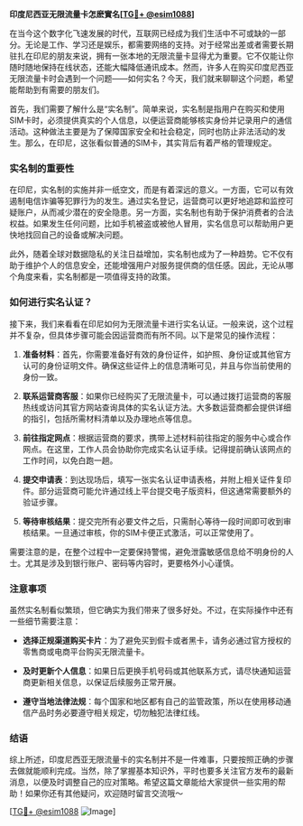 **印度尼西亚无限流量卡怎麽實名[[TG💪+ @esim1088](https://t.me/s/esim1088)]**

在当今这个数字化飞速发展的时代，互联网已经成为我们生活中不可或缺的一部分。无论是工作、学习还是娱乐，都需要网络的支持。对于经常出差或者需要长期驻扎在印尼的朋友来说，拥有一张本地的无限流量卡显得尤为重要。它不仅能让你随时随地保持在线状态，还能大幅降低通讯成本。然而，许多人在购买印度尼西亚无限流量卡时会遇到一个问题——如何实名？今天，我们就来聊聊这个问题，希望能帮助到有需要的朋友们。

首先，我们需要了解什么是“实名制”。简单来说，实名制是指用户在购买和使用SIM卡时，必须提供真实的个人信息，以便运营商能够核实身份并记录用户的通信活动。这种做法主要是为了保障国家安全和社会稳定，同时也防止非法活动的发生。那么，在印尼，这张看似普通的SIM卡，其实背后有着严格的管理规定。

### 实名制的重要性

在印尼，实名制的实施并非一纸空文，而是有着深远的意义。一方面，它可以有效遏制电信诈骗等犯罪行为的发生。通过实名登记，运营商可以更好地追踪和监控可疑账户，从而减少潜在的安全隐患。另一方面，实名制也有助于保护消费者的合法权益。如果发生任何问题，比如手机被盗或被他人冒用，实名信息可以帮助用户更快地找回自己的设备或解决问题。

此外，随着全球对数据隐私的关注日益增加，实名制也成为了一种趋势。它不仅有助于维护个人的信息安全，还能增强用户对服务提供商的信任感。因此，无论从哪个角度来看，实名制都是一项值得支持的政策。

### 如何进行实名认证？

接下来，我们来看看在印尼如何为无限流量卡进行实名认证。一般来说，这个过程并不复杂，但具体步骤可能会因运营商而有所不同。以下是常见的操作流程：

1. **准备材料**：首先，你需要准备好有效的身份证件，如护照、身份证或其他官方认可的身份证明文件。确保这些证件上的信息清晰可见，并且与你当前使用的身份一致。

2. **联系运营商客服**：如果你已经购买了无限流量卡，可以通过拨打运营商的客服热线或访问其官方网站查询具体的实名认证方法。大多数运营商都会提供详细的指引，包括所需材料清单以及办理地点等信息。

3. **前往指定网点**：根据运营商的要求，携带上述材料前往指定的服务中心或合作网点。在这里，工作人员会协助你完成实名认证手续。记得提前确认该网点的工作时间，以免白跑一趟。

4. **提交申请表**：到达现场后，填写一张实名认证申请表格，并附上相关证件复印件。部分运营商可能允许通过线上平台提交电子版资料，但这通常需要额外的验证步骤。

5. **等待审核结果**：提交完所有必要文件之后，只需耐心等待一段时间即可收到审核结果。一旦通过审核，你的SIM卡便正式激活，可以正常使用了。

需要注意的是，在整个过程中一定要保持警惕，避免泄露敏感信息给不明身份的人士。尤其是涉及到银行账户、密码等内容时，更要格外小心谨慎。

### 注意事项

虽然实名制看似繁琐，但它确实为我们带来了很多好处。不过，在实际操作中还有一些细节需要注意：

- **选择正规渠道购买卡片**：为了避免买到假卡或者黑卡，请务必通过官方授权的零售商或电商平台购买无限流量卡。
  
- **及时更新个人信息**：如果日后更换手机号码或其他联系方式，请尽快通知运营商更新相关信息，以保证后续服务正常开展。

- **遵守当地法律法规**：每个国家和地区都有自己的监管政策，所以在使用移动通信产品时务必要遵守相关规定，切勿触犯法律红线。

### 结语

综上所述，印度尼西亚无限流量卡的实名制并不是一件难事，只要按照正确的步骤去做就能顺利完成。当然，除了掌握基本知识外，平时也要多关注官方发布的最新消息，以便及时调整自己的应对策略。希望这篇文章能给大家提供一些实用的帮助！如果你还有其他疑问，欢迎随时留言交流哦～ 

[[TG💪+ @esim1088](https://t.me/s/esim1088) ![Image](https://i.postimg.cc/4NQfJmqS/Snipaste-2025-05-13-00-14-12.png)]